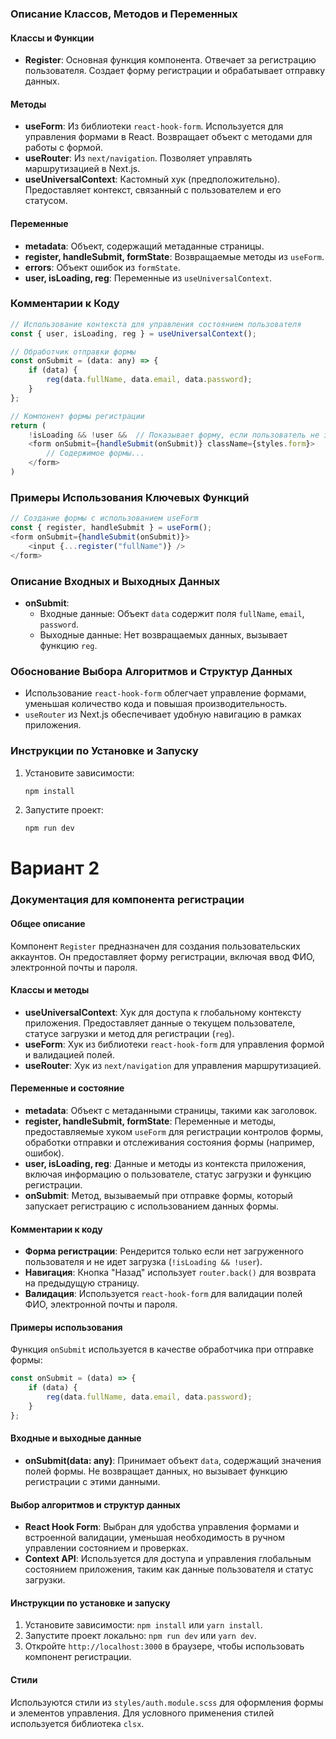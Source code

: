 ### Описание Классов, Методов и Переменных

#### Классы и Функции
- **Register**: Основная функция компонента. Отвечает за регистрацию пользователя. Создает форму регистрации и обрабатывает отправку данных.

#### Методы
- **useForm**: Из библиотеки `react-hook-form`. Используется для управления формами в React. Возвращает объект с методами для работы с формой.
- **useRouter**: Из `next/navigation`. Позволяет управлять маршрутизацией в Next.js.
- **useUniversalContext**: Кастомный хук (предположительно). Предоставляет контекст, связанный с пользователем и его статусом.

#### Переменные
- **metadata**: Объект, содержащий метаданные страницы.
- **register, handleSubmit, formState**: Возвращаемые методы из `useForm`.
- **errors**: Объект ошибок из `formState`.
- **user, isLoading, reg**: Переменные из `useUniversalContext`.

### Комментарии к Коду

```javascript
// Использование контекста для управления состоянием пользователя
const { user, isLoading, reg } = useUniversalContext();

// Обработчик отправки формы
const onSubmit = (data: any) => {
    if (data) {
        reg(data.fullName, data.email, data.password);
    }
};

// Компонент формы регистрации
return (
    !isLoading && !user &&  // Показывает форму, если пользователь не загружается и не авторизован
    <form onSubmit={handleSubmit(onSubmit)} className={styles.form}>
        // Содержимое формы...
    </form>
)
```

### Примеры Использования Ключевых Функций

```javascript
// Создание формы с использованием useForm
const { register, handleSubmit } = useForm();
<form onSubmit={handleSubmit(onSubmit)}>
    <input {...register("fullName")} />
</form>
```

### Описание Входных и Выходных Данных

- **onSubmit**: 
  - Входные данные: Объект `data` содержит поля `fullName`, `email`, `password`.
  - Выходные данные: Нет возвращаемых данных, вызывает функцию `reg`.

### Обоснование Выбора Алгоритмов и Структур Данных

- Использование `react-hook-form` облегчает управление формами, уменьшая количество кода и повышая производительность.
- `useRouter` из Next.js обеспечивает удобную навигацию в рамках приложения.

### Инструкции по Установке и Запуску

1. Установите зависимости:
   ```bash
   npm install
   ```
2. Запустите проект:
   ```bash
   npm run dev
   ```


# Вариант 2

### Документация для компонента регистрации

#### Общее описание
Компонент `Register` предназначен для создания пользовательских аккаунтов. Он предоставляет форму регистрации, включая ввод ФИО, электронной почты и пароля.

#### Классы и методы

- **useUniversalContext**: Хук для доступа к глобальному контексту приложения. Предоставляет данные о текущем пользователе, статусе загрузки и метод для регистрации (`reg`).
- **useForm**: Хук из библиотеки `react-hook-form` для управления формой и валидацией полей.
- **useRouter**: Хук из `next/navigation` для управления маршрутизацией.

#### Переменные и состояние

- **metadata**: Объект с метаданными страницы, такими как заголовок.
- **register, handleSubmit, formState**: Переменные и методы, предоставляемые хуком `useForm` для регистрации контролов формы, обработки отправки и отслеживания состояния формы (например, ошибок).
- **user, isLoading, reg**: Данные и методы из контекста приложения, включая информацию о пользователе, статус загрузки и функцию регистрации.
- **onSubmit**: Метод, вызываемый при отправке формы, который запускает регистрацию с использованием данных формы.

#### Комментарии к коду

- **Форма регистрации**: Рендерится только если нет загруженного пользователя и не идет загрузка (`!isLoading && !user`).
- **Навигация**: Кнопка "Назад" использует `router.back()` для возврата на предыдущую страницу.
- **Валидация**: Используется `react-hook-form` для валидации полей ФИО, электронной почты и пароля.

#### Примеры использования

Функция `onSubmit` используется в качестве обработчика при отправке формы:

```javascript
const onSubmit = (data) => {
    if (data) {
        reg(data.fullName, data.email, data.password);
    }
};
```

#### Входные и выходные данные

- **onSubmit(data: any)**: Принимает объект `data`, содержащий значения полей формы. Не возвращает данных, но вызывает функцию регистрации с этими данными.

#### Выбор алгоритмов и структур данных

- **React Hook Form**: Выбран для удобства управления формами и встроенной валидации, уменьшая необходимость в ручном управлении состоянием и проверках.
- **Context API**: Используется для доступа и управления глобальным состоянием приложения, таким как данные пользователя и статус загрузки.

#### Инструкции по установке и запуску

1. Установите зависимости: `npm install` или `yarn install`.
2. Запустите проект локально: `npm run dev` или `yarn dev`.
3. Откройте `http://localhost:3000` в браузере, чтобы использовать компонент регистрации.

#### Стили

Используются стили из `styles/auth.module.scss` для оформления формы и элементов управления. Для условного применения стилей используется библиотека `clsx`.
